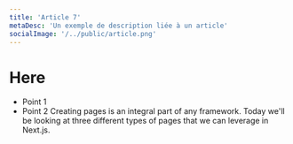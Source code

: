 ```yaml
---
title: 'Article 7'
metaDesc: 'Un exemple de description liée à un article'
socialImage: '/../public/article.png'
---
```


# Here
- Point 1
- Point 2
Creating pages is an integral part of any framework. Today we'll be looking at three different types of pages that we can leverage in Next.js.